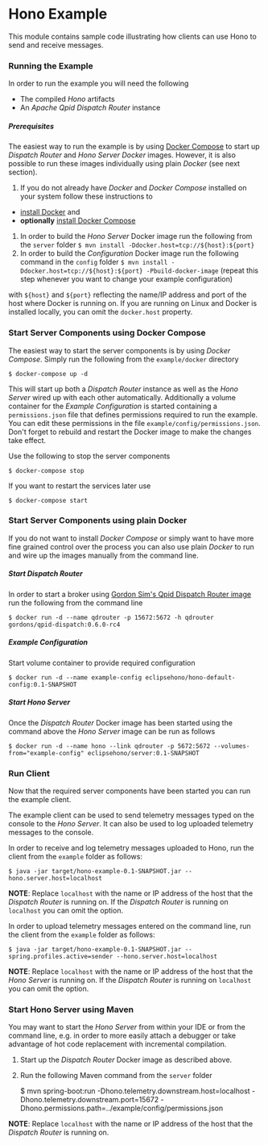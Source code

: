 # Hono Example

This module contains sample code illustrating how clients can use Hono to send and receive messages.

### Running the Example

In order to run the example you will need the following

* The compiled *Hono* artifacts
* An *Apache Qpid Dispatch Router* instance

##### Prerequisites

The easiest way to run the example is by using [Docker Compose](https://docs.docker.com/compose) to start up *Dispatch Router* and *Hono Server* *Docker* images. However, it is also possible to run these images individually using plain *Docker* (see next section).

1. If you do not already have *Docker* and *Docker Compose* installed on your system follow these instructions to
  * [install Docker](https://docs.docker.com/engine/installation/) and
  * **optionally** [install Docker Compose](https://docs.docker.com/compose/install/)
1. In order to build the *Hono Server* Docker image run the following from the `server` folder
    `$ mvn install -Ddocker.host=tcp://${host}:${port}`
1. In order to build the *Configuration* Docker image run the following command in the `config` folder
    `$ mvn install -Ddocker.host=tcp://${host}:${port} -Pbuild-docker-image` (repeat this step whenever you want to change your example configuration)

with `${host}` and `${port}` reflecting the name/IP address and port of the host where Docker is running on. If you are running on Linux and Docker is installed locally, you can omit the `docker.host` property.
 
### Start Server Components using Docker Compose

The easiest way to start the server components is by using *Docker Compose*. Simply run the following from the `example/docker` directory

    $ docker-compose up -d

This will start up both a *Dispatch Router* instance as well as the *Hono Server* wired up with each other automatically. Additionally a volume container for the *Example Configuration* is started containing a `permissions.json` file that defines permissions required to run the example. You can edit these permissions in the file `example/config/permissions.json`. Don't forget to rebuild and restart the Docker image to make the changes take effect.

Use the following to stop the server components

    $ docker-compose stop

If you want to restart the services later use

    $ docker-compose start

### Start Server Components using plain Docker

If you do not want to install *Docker Compose* or simply want to have more fine grained control over the process
you can also use plain *Docker* to run and wire up the images manually from the command line.

##### Start Dispatch Router

In order to start a broker using [Gordon Sim's Qpid Dispatch Router image](https://hub.docker.com/r/gordons/qpid-dispatch/) run the following from the
command line

    $ docker run -d --name qdrouter -p 15672:5672 -h qdrouter gordons/qpid-dispatch:0.6.0-rc4

##### Example Configuration

Start volume container to provide required configuration
    
    $ docker run -d --name example-config eclipsehono/hono-default-config:0.1-SNAPSHOT

##### Start Hono Server

Once the *Dispatch Router* Docker image has been started using the command above the *Hono Server* image can be run as follows

    $ docker run -d --name hono --link qdrouter -p 5672:5672 --volumes-from="example-config" eclipsehono/server:0.1-SNAPSHOT

### Run Client

Now that the required server components have been started you can run the example client.

The example client can be used to send telemetry messages typed on the console to the *Hono Server*. It can also be used to log uploaded telemetry messages to the console.

In order to receive and log telemetry messages uploaded to Hono, run the client from the `example` folder as follows:

    $ java -jar target/hono-example-0.1-SNAPSHOT.jar --hono.server.host=localhost

 **NOTE**: Replace `localhost` with the name or IP address of the host that the *Dispatch Router* is running on. If the *Dispatch Router* is running on `localhost` you can omit the option.

In order to upload telemetry messages entered on the command line, run the client from the `example` folder as follows:

    $ java -jar target/hono-example-0.1-SNAPSHOT.jar --spring.profiles.active=sender --hono.server.host=localhost

 **NOTE**: Replace `localhost` with the name or IP address of the host that the *Hono Server* is running on. If the *Dispatch Router* is running on `localhost` you can omit the option.

### Start Hono Server using Maven

You may want to start the *Hono Server* from within your IDE or from the command line, e.g. in order to more easily attach a debugger or take advantage of hot code replacement with incremental compilation.

1. Start up the *Dispatch Router* Docker image as described above.
1. Run the following Maven command from the `server` folder


    $ mvn spring-boot:run -Dhono.telemetry.downstream.host=localhost -Dhono.telemetry.downstream.port=15672 -Dhono.permissions.path=../example/config/permissions.json

  **NOTE**: Replace `localhost` with the name or IP address of the host that the *Dispatch Router* is running on.